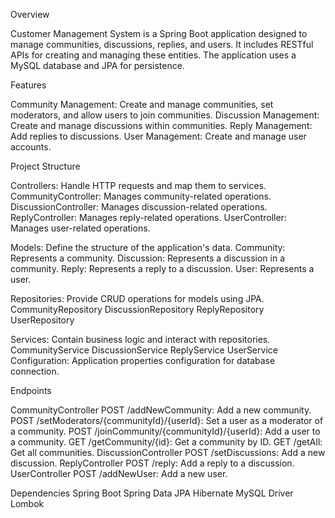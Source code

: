 Overview

Customer Management System is a Spring Boot application designed to manage communities, discussions, replies, and users.
It includes RESTful APIs for creating and managing these entities. The application uses a MySQL database and JPA for persistence.

Features

Community Management: Create and manage communities, set moderators, and allow users to join communities.
Discussion Management: Create and manage discussions within communities.
Reply Management: Add replies to discussions.
User Management: Create and manage user accounts.

Project Structure

Controllers: Handle HTTP requests and map them to services.
CommunityController: Manages community-related operations.
DiscussionController: Manages discussion-related operations.
ReplyController: Manages reply-related operations.
UserController: Manages user-related operations.

Models: Define the structure of the application's data.
Community: Represents a community.
Discussion: Represents a discussion in a community.
Reply: Represents a reply to a discussion.
User: Represents a user.

Repositories: Provide CRUD operations for models using JPA.
CommunityRepository
DiscussionRepository
ReplyRepository
UserRepository

Services: Contain business logic and interact with repositories.
CommunityService
DiscussionService
ReplyService
UserService
Configuration: Application properties configuration for database connection.


Endpoints

CommunityController
POST /addNewCommunity: Add a new community.
POST /setModerators/{communityId}/{userId}: Set a user as a moderator of a community.
POST /joinCommunity/{communityId}/{userId}: Add a user to a community.
GET /getCommunity/{id}: Get a community by ID.
GET /getAll: Get all communities.
DiscussionController
POST /setDiscussions: Add a new discussion.
ReplyController
POST /reply: Add a reply to a discussion.
UserController
POST /addNewUser: Add a new user.

Dependencies
Spring Boot
Spring Data JPA
Hibernate
MySQL Driver
Lombok
